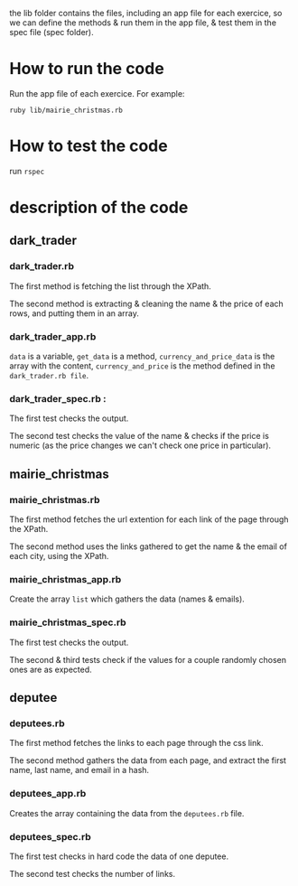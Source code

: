the lib folder contains the files, including an app file for each exercice, so we can define the methods & run them in the app file, & test them in the spec file (spec folder).

# How to run the code

Run the app file of each exercice. For example:

    ruby lib/mairie_christmas.rb

# How to test the code

run `rspec`

# description of the code

## dark_trader

### dark_trader.rb

The first method is fetching the list through the XPath. 

The second method is extracting & cleaning the name & the price of each rows, and putting them in an array.

### dark_trader_app.rb

`data` is a variable, `get_data` is a method, `currency_and_price_data` is the array with the content, `currency_and_price` is the method defined in the `dark_trader.rb file`. 

### dark_trader_spec.rb :

The first test checks the output. 

The second test checks the value of the name & checks if the price is numeric (as the price changes we can't check one price in particular).   

## mairie_christmas

### mairie_christmas.rb 

The first method fetches the url extention for each link of the page through the XPath.

The second method uses the links gathered to get the name & the email of each city, using the XPath.

### mairie_christmas_app.rb

Create the array `list` which gathers the data (names & emails).

### mairie_christmas_spec.rb

The first test checks the output. 

The second & third tests check if the values for a couple randomly chosen ones are as expected.  

## deputee

### deputees.rb

The first method fetches the links to each page through the css link.  

The second method gathers the data from each page, and extract the first name, last name, and email in a hash.  

### deputees_app.rb

Creates the array containing the data from the `deputees.rb` file. 

### deputees_spec.rb

The first test checks in hard code the data of one deputee. 

The second test checks the number of links. 

